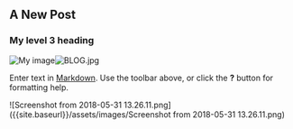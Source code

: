 ## A New Post

### My level 3 heading
![My image]({{site.baseurl}}//BLOG.jpg)![BLOG.jpg]({{site.baseurl}}/BLOG.jpg)



Enter text in [Markdown](http://daringfireball.net/projects/markdown/). Use the toolbar above, or click the **?** button for formatting help.

![Screenshot from 2018-05-31 13.26.11.png]({{site.baseurl}}/assets/images/Screenshot from 2018-05-31 13.26.11.png)
